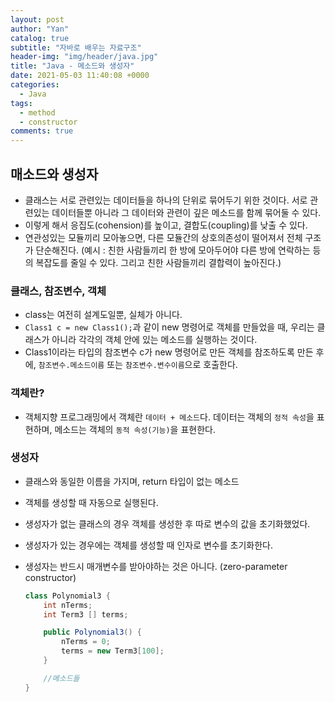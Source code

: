 ```yaml
---
layout: post
author: "Yan"
catalog: true
subtitle: "자바로 배우는 자료구조"
header-img: "img/header/java.jpg"
title: "Java - 메소드와 생성자"
date: 2021-05-03 11:40:08 +0000
categories:
  - Java
tags:
  - method
  - constructor
comments: true
---
```


## 매소드와 생성자

- 클래스는 서로 관련있는 데이터들을 하나의 단위로 묶어두기 위한 것이다. 서로 관련있는 데이터들뿐 아니라 그 데이터와 관련이 깊은 메소드를 함께 묶어둘 수 있다.
- 이렇게 해서 응집도(cohension)를 높이고, 결합도(coupling)를 낮출 수 있다.
- 연관성있는 모듈끼리 모아놓으면, 다른 모듈간의 상호의존성이 떨어져서 전체 구조가 단순해진다. (예시 : 친한 사람들끼리 한 방에 모아두어야 다른 방에 연락하는 등의 복잡도를 줄일 수 있다. 그리고 친한 사람들끼리 결합력이 높아진다.)

### 클래스, 참조변수, 객체

- class는 여전히 설계도일뿐, 실체가 아니다.
- `Class1 c = new Class1();`과 같이 new 명령어로 객체를 만들었을 때, 우리는 클래스가 아니라 각각의 객체 안에 있는 메소드를 실행하는 것이다.
- Class1이라는 타입의 참조변수 c가 new 명령어로 만든 객체를 참조하도록 만든 후에, `참조변수.메소드이름` 또는 `참조변수.변수이름`으로 호출한다.

### 객체란?

- 객체지향 프로그래밍에서 객체란 `데이터 + 메소드`다. 데이터는 객체의 `정적 속성`을 표현하며, 메소드는 객체의 `동적 속성(기능)`을 표현한다.

### 생성자

- 클래스와 동일한 이름을 가지며, return 타입이 없는 메소드
- 객체를 생성할 때 자동으로 실행된다.
- 생성자가 없는 클래스의 경우 객체를 생성한 후 따로 변수의 값을 초기화했었다.
- 생성자가 있는 경우에는 객체를 생성할 때 인자로 변수를 초기화한다.
- 생성자는 반드시 매개변수를 받아야하는 것은 아니다. (zero-parameter constructor)

  ```java
  class Polynomial3 {
      int nTerms;
      int Term3 [] terms;

      public Polynomial3() {
          nTerms = 0;
          terms = new Term3[100];
      }

      //메소드들
  }
  ```
